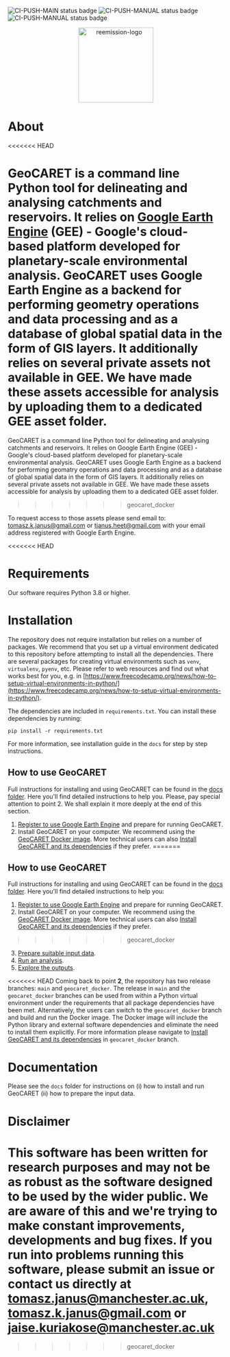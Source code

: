 ![CI-PUSH-MAIN status badge](https://github.com/UoMResearchIT/heet/actions/workflows/main.yml/badge.svg?event=push)
![CI-PUSH-MANUAL status badge](https://github.com/UoMResearchIT/heet/actions/workflows/manual.yml/badge.svg?branch=main)
![CI-PUSH-MANUAL status badge](https://github.com/UoMResearchIT/heet/actions/workflows/manual.yml/badge.svg?branch=progress)

<!-- PROJECT LOGO -->
<p align="center">
    <img alt="reemission-logo" height="175" src="https://github.com/UoMResearchIT/geocaret/assets/8837107/d01e7da4-e075-483a-9d9b-953a3dd1b5d8"/>
</p>

# About
<<<<<<< HEAD

**GeoCARET** is a command line Python tool for delineating and analysing catchments and reservoirs. It relies on [Google Earth Engine](https://earthengine.google.com/) (GEE) - Google's cloud-based platform developed for planetary-scale environmental analysis. GeoCARET uses Google Earth Engine as a backend for performing geometry operations and data processing and as a database of global spatial data in the form of GIS layers. It additionally relies on several private assets not available in GEE. We have made these assets accessible for analysis by uploading them to a dedicated GEE asset folder.
=======
GeoCARET is a command line Python tool for delineating and analysing catchments and reservoirs. It relies on Google Earth Engine (GEE) - Google's cloud-based platform developed for planetary-scale environmental analysis. GeoCARET uses Google Earth Engine as a backend for performing geomatry operations and data processing and as a database of global spatial data in the form of GIS layers. It additionally relies on several private assets not available in GEE. We have made these assets accessible for analysis by uploading them to a dedicated GEE asset folder.
>>>>>>> geocaret_docker

To request access to those assets please send email to:
[tomasz.k.janus@gmail.com](mailto:tomasz.k.janus@gmail.com?subject=[GeoCARET]%20Request%20Asset%20Access) or
[tjanus.heet@gmail.com](mailto:tjanus.heet@gmail.com?subject=[GeoCARET]%20Request%20Asset%20Access)
with your email address registered with Google Earth Engine.

<<<<<<< HEAD
# Requirements

Our software requires Python 3.8 or higher.

# Installation

The repository does not require installation but relies on a number of packages. We recommend that you set up a virtual environment dedicated to this repository before attempting to install all the dependencies. There are several packages for creating virtual environments such as `venv`, `virtualenv`, `pyenv`, etc. Please refer to web resources and find out what works best for you, e.g. in [https://www.freecodecamp.org/news/how-to-setup-virtual-environments-in-python/](https://www.freecodecamp.org/news/how-to-setup-virtual-environments-in-python/).

The dependencies are included in `requirements.txt`. You can install these dependencies by running:
```
pip install -r requirements.txt
```

For more information, see installation guide in the `docs` for step by step instructions.

## How to use GeoCARET

Full instructions for installing and using GeoCARET can be found in the [docs folder](docs). Here you'll find detailed instructions to help you. Please, pay special attention to point 2. We shall explain it more deeply at the end of this section.

1. [Register to use Google Earth Engine](docs/01_prerequisites.md) and prepare for running GeoCARET.
2. Install GeoCARET on your computer. We recommend using the [GeoCARET Docker image](README.Docker.md). More technical users can also [Install GeoCARET and its dependencies](docs/02_install.md) if they prefer.
=======
## How to use GeoCARET

Full instructions for installing and using GeoCARET can be found in the [docs folder](docs). Here you'll find detailed instructions to help you:

1. [Register to use Google Earth Engine](docs/01_prerequisites.md) and prepare for running GeoCARET.
2. Install GeoCARET on your computer. We recommend using the [GeoCARET Docker image](README.Docker.md).  More technical users can also  [Install GeoCARET and its dependencies](docs/02_install.md) if they prefer.
>>>>>>> geocaret_docker
3. [Prepare suitable input data](docs/03_input_data.md).
4. [Run an analysis](docs/04_run.md).
5. [Explore the outputs](docs/05A_output_data.md).

<<<<<<< HEAD
Coming back to point **2**, the repository has two release branches: `main` and `geocaret_docker`. The release in `main` and the `geocaret_docker` branches can be used from within a Python virtual environment under the requirements that all package dependencies have been met. Alternatively, the users can switch to the `geocaret_docker` branch and build and run the Docker image. The Docker image will include the Python library and external software dependencies and eliminate the need to install them explicitly. For more information please navigate to [Install GeoCARET and its dependencies](docs/02_install.md) in `geocaret_docker` branch.

# Documentation

Please see the `docs` folder for instructions on (i) how to install and run GeoCARET (ii) how to prepare the input data.

# Disclaimer

This software has been written for research purposes and may not be as robust as the software designed to be used by the wider public. We are aware of this and we're trying to make constant improvements, developments and bug fixes. If you run into problems running this software, please submit an issue or contact us directly at <a href="mailto:tomasz.janus@manchester.ac.uk">tomasz.janus@manchester.ac.uk</a>, <a href="mailto:tomasz.k.janus@gmail.com">tomasz.k.janus@gmail.com</a> or <a href="mailto:jaise.kuriakose@manchester.ac.uk">jaise.kuriakose@manchester.ac.uk</a>
=======

<!-- # Requirements
Requires Python 3.8 or higher.

A number of additional python libraries are required to run the heet tool. These are listed in `requirements.txt`.

We advise that you create a separate python environment for running GeoCARET (see installation guide for step by step instructions).

# Documentation
Please see the `docs` folder for instructions on (i) how to install and run GeoCARET (ii) how to prepare the input data. -->


>>>>>>> geocaret_docker
